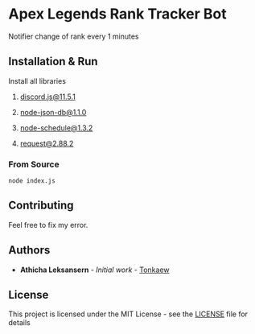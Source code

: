 # Apex Legends Rank Tracker Bot

Notifier change of rank every 1 minutes

## Installation & Run

Install all libraries

1. discord.js@11.5.1

2. node-json-db@1.1.0

3. node-schedule@1.3.2

4. request@2.88.2

### From Source

```
node index.js
```

## Contributing

Feel free to fix my error.

## Authors

* **Athicha Leksansern** - *Initial work* - [Tonkaew](https://github.com/tonkaew131/)

## License

This project is licensed under the MIT License - see the [LICENSE](LICENSE) file for details

